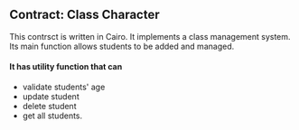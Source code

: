 ## Contract: Class Character

This contrsct is written in Cairo. It implements a class management system.
Its main function allows students to be added and managed.

#### It has utility function that can
-  validate students' age
- update student
- delete student
- get all students.
